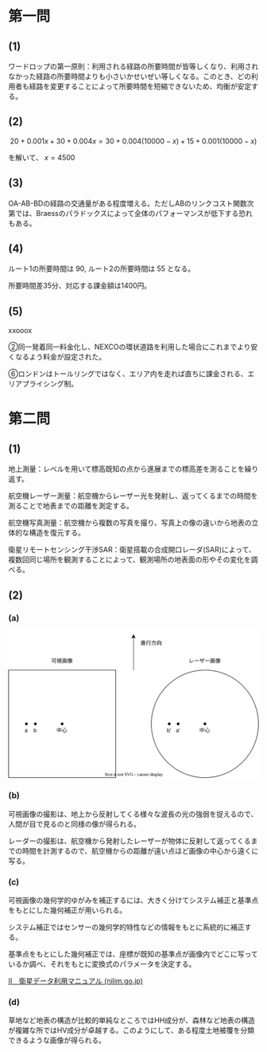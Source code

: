 # 第一問

## (1)

ワードロップの第一原則：利用される経路の所要時間が皆等しくなり、利用されなかった経路の所要時間よりも小さいかせいぜい等しくなる。このとき、どの利用者も経路を変更することによって所要時間を短縮できないため、均衡が安定する。

## (2)

$$
20+0.001x+30+0.004x=30+0.004(10000-x)+15+0.001(10000-x)
$$

を解いて、 $x=4500$

## (3)

OA-AB-BDの経路の交通量がある程度増える。ただしABのリンクコスト関数次第では、Braessのパラドックスによって全体のパフォーマンスが低下する恐れもある。

## (4)

ルート1の所要時間は 90, ルート2の所要時間は 55 となる。

所要時間差35分、対応する課金額は1400円。

## (5)

xxooox

②同一発着同一料金化し、NEXCOの環状道路を利用した場合にこれまでより安くなるよう料金が設定された。

⑥ロンドンはトールリングではなく、エリア内を走れば直ちに課金される、エリアプライシング制。

# 第二問

## (1)

地上測量：レベルを用いて標高既知の点から進展までの標高差を測ることを繰り返す。

航空機レーザー測量：航空機からレーザー光を発射し、返ってくるまでの時間を測ることで地表までの距離を測定する。

航空機写真測量：航空機から複数の写真を撮り、写真上の像の違いから地表の立体的な構造を復元する。

衛星リモートセンシング干渉SAR：衛星搭載の合成開口レーダ(SAR)によって、複数回同じ場所を観測することによって、観測場所の地表面の形やその変化を調べる。

## (2)

### (a)

![images](images.svg)

### (b)

可視画像の撮影は、地上から反射してくる様々な波長の光の強弱を捉えるので、人間が目で見るのと同様の像が得られる。

レーダーの撮影は、航空機から発射したレーザーが物体に反射して返ってくるまでの時間を計測するので、航空機からの距離が遠い点ほど画像の中心から遠くに写る。

### (c)

可視画像の幾何学的ゆがみを補正するには、大きく分けてシステム補正と基準点をもとにした幾何補正が用いられる。

システム補正ではセンサーの幾何学的特性などの情報をもとに系統的に補正する。

基準点をもとにした幾何補正では、座標が既知の基準点が画像内でどこに写っているか調べ、それをもとに変換式のパラメータを決定する。

[Ⅱ　衛星データ利用マニュアル (nilim.go.jp)](http://www.nilim.go.jp/lab/bcg/siryou/eiseireport/no2/1-6.pdf)

### (d)

草地など地表の構造が比較的単純なところではHH成分が、森林など地表の構造が複雑な所ではHV成分が卓越する。このようにして、ある程度土地被覆を分類できるような画像が得られる。
